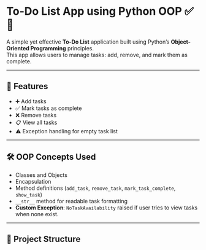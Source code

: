 # To-Do List App using Python OOP ✅📝

A simple yet effective **To-Do List** application built using Python’s **Object-Oriented Programming** principles.  
This app allows users to manage tasks: add, remove, and mark them as complete.

---

## 🧠 Features

- ➕ Add tasks  
- ✅ Mark tasks as complete  
- ❌ Remove tasks  
- 📋 View all tasks  
- ⚠️ Exception handling for empty task list

---

## 🛠️ OOP Concepts Used

- Classes and Objects  
- Encapsulation  
- Method definitions (`add_task`, `remove_task`, `mark_task_complete`, `show_task`)  
- `__str__` method for readable task formatting  
- **Custom Exception**: `NoTaskAvailability` raised if user tries to view tasks when none exist.

---

## 🧱 Project Structure

